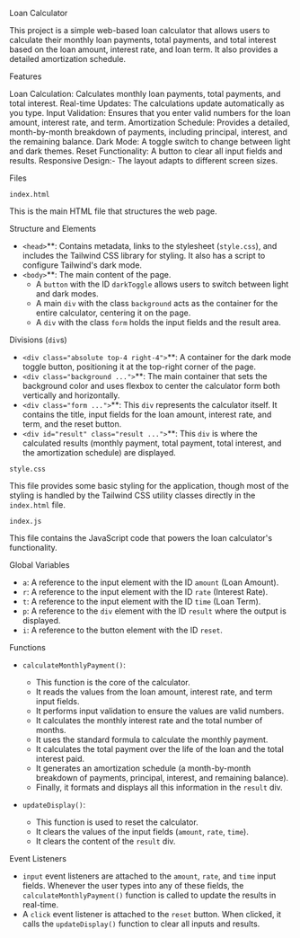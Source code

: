 Loan Calculator

This project is a simple web-based loan calculator that allows users to calculate their monthly loan payments, total payments, and total interest based on the loan amount, interest rate, and loan term. It also provides a detailed amortization schedule.

Features

Loan Calculation: Calculates monthly loan payments, total payments, and total interest.
Real-time Updates: The calculations update automatically as you type.
Input Validation: Ensures that you enter valid numbers for the loan amount, interest rate, and term.
Amortization Schedule: Provides a detailed, month-by-month breakdown of payments, including principal, interest, and the remaining balance.
Dark Mode: A toggle switch to change between light and dark themes.
Reset Functionality: A button to clear all input fields and results.
Responsive Design:- The layout adapts to different screen sizes.

Files

`index.html`

This is the main HTML file that structures the web page.

Structure and Elements

-   `<head>`**: Contains metadata, links to the stylesheet (`style.css`), and includes the Tailwind CSS library for styling. It also has a script to configure Tailwind's dark mode.
-   `<body>`**: The main content of the page.
    -   A `button` with the ID `darkToggle` allows users to switch between light and dark modes.
    -   A main `div` with the class `background` acts as the container for the entire calculator, centering it on the page.
    -   A `div` with the class `form` holds the input fields and the result area.

 Divisions (`div`s)

-   `<div class="absolute top-4 right-4">`**: A container for the dark mode toggle button, positioning it at the top-right corner of the page.
-   `<div class="background ...">`**: The main container that sets the background color and uses flexbox to center the calculator form both vertically and horizontally.
-   `<div class="form ...">`**: This `div` represents the calculator itself. It contains the title, input fields for the loan amount, interest rate, and term, and the reset button.
-   `<div id="result" class="result ...">`**: This `div` is where the calculated results (monthly payment, total payment, total interest, and the amortization schedule) are displayed.

`style.css`

This file provides some basic styling for the application, though most of the styling is handled by the Tailwind CSS utility classes directly in the `index.html` file.

 `index.js`

This file contains the JavaScript code that powers the loan calculator's functionality.

Global Variables

-   `a`: A reference to the input element with the ID `amount` (Loan Amount).
-   `r`: A reference to the input element with the ID `rate` (Interest Rate).
-   `t`: A reference to the input element with the ID `time` (Loan Term).
-   `p`: A reference to the `div` element with the ID `result` where the output is displayed.
-   `i`: A reference to the button element with the ID `reset`.

Functions

-   `calculateMonthlyPayment()`:
    -   This function is the core of the calculator.
    -   It reads the values from the loan amount, interest rate, and term input fields.
    -   It performs input validation to ensure the values are valid numbers.
    -   It calculates the monthly interest rate and the total number of months.
    -   It uses the standard formula to calculate the monthly payment.
    -   It calculates the total payment over the life of the loan and the total interest paid.
    -   It generates an amortization schedule (a month-by-month breakdown of payments, principal, interest, and remaining balance).
    -   Finally, it formats and displays all this information in the `result` div.

-   `updateDisplay()`:
    -   This function is used to reset the calculator.
    -   It clears the values of the input fields (`amount`, `rate`, `time`).
    -   It clears the content of the `result` div.

 Event Listeners

-   `input` event listeners are attached to the `amount`, `rate`, and `time` input fields. Whenever the user types into any of these fields, the `calculateMonthlyPayment()` function is called to update the results in real-time.
-   A `click` event listener is attached to the `reset` button. When clicked, it calls the `updateDisplay()` function to clear all inputs and results.
